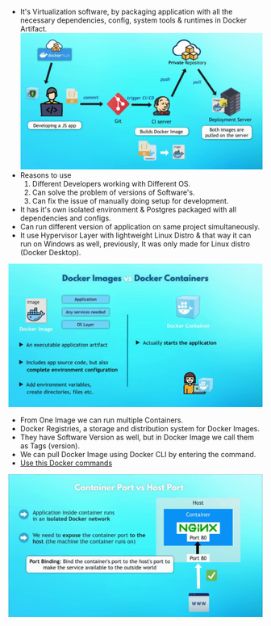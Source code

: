 - It's Virtualization software, by packaging application with all the necessary dependencies, config, system tools & runtimes in Docker Artifact.
 ![Docker Cycle](../Archive/Attachment/Docker%20Cycle.png)
- Reasons to use 
	1. Different Developers working with Different OS.
	2. Can solve the problem of versions of Software's.
	3. Can fix the issue of manually doing setup for development.
- It has it's own isolated environment & Postgres packaged with all dependencies and configs.
- Can run different version of application on same project simultaneously.
- It use Hypervisor Layer with lightweight Linux Distro & that way it can run on Windows as well, previously, It was only made for Linux distro (Docker Desktop).

![Docker Image  vs Container](../Archive/Attachment/Docker%20Image%20Container.png)

- From One Image we can run multiple Containers.
- Docker Registries, a storage and distribution system for Docker Images.
- They have Software Version as well, but in Docker Image we call them as Tags (version).
- We can pull Docker Image using Docker CLI by entering the command.
- [Use this Docker commands](https://docs.docker.com/engine/reference/commandline/cli/)

![Docker Connection](../Archive/Attachment/Docker%20Connection.png)